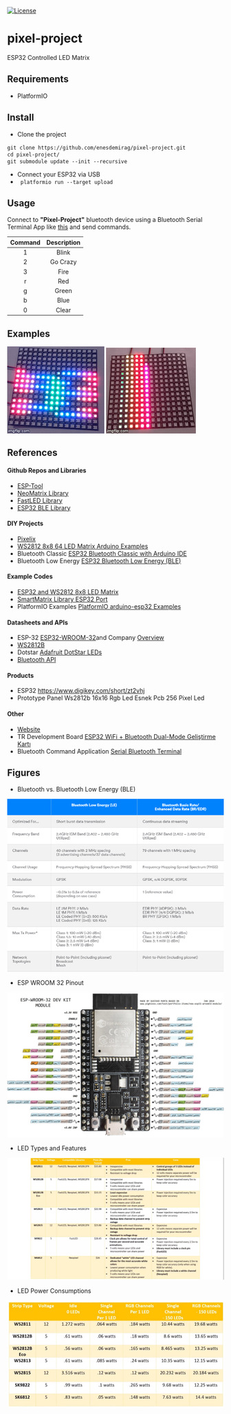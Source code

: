 [![License](http://img.shields.io/:license-mit-blue.svg?style=flat-square)](http://enesdemirag.mit-license.org)

# pixel-project
ESP32 Controlled LED Matrix

## Requirements

- PlatformIO

## Install

* Clone the project

```
git clone https://github.com/enesdemirag/pixel-project.git
cd pixel-project/
git submodule update --init --recursive
```

* Connect your ESP32 via USB
* ``` platformio run --target upload```

## Usage

Connect to **"Pixel-Project"** bluetooth device using a Bluetooth Serial Terminal App like [this](https://play.google.com/store/apps/details?id=de.kai_morich.serial_bluetooth_terminal&hl=en) and send commands.

|Command|Description|
|:----:|:----:|
|1|Blink|
|2|Go Crazy|
|3|Fire|
|r|Red|
|g|Green|
|b|Blue|
|0|Clear|

## Examples

<img src="work/1.gif">
<img src="work/2.gif">

## References

#### Github Repos and Libraries
- [ESP-Tool](​https://github.com/espressif/esptool)
- [NeoMatrix Library](​https://github.com/adafruit/Adafruit_NeoMatrix)
- [FastLED Library](https://github.com/FastLED/FastLED)
- [ESP32 BLE Library](https://github.com/nkolban/ESP32_BLE_Arduino)

#### DIY Projects
- [Pixelix](https://github.com/BlueAndi/esp-rgb-led-matrix)
- [WS2812 8x8 64 LED Matrix Arduino Examples](http://arduinolearning.com/code/ws2812-8x8-64-led-matrix-arduino-examples.php)
- Bluetooth Classic [​ESP32 Bluetooth Classic with Arduino IDE](https://randomnerdtutorials.com/esp32-bluetooth-classic-arduino-ide/)
- Bluetooth Low Energy [​ESP32 Bluetooth Low Energy (BLE)](https://randomnerdtutorials.com/esp32-bluetooth-low-energy-ble-arduino-ide/)

#### Example Codes
- [ESP32 and WS2812 8x8 LED Matrix](https://hackaday.io/project/25602-esp32-and-ws2812-8x8-led-matrix)
- [SmartMatrix Library ESP32 Port](https://hackaday.io/project/148066-smartmatrix-library-esp32-port)
- PlatformIO Examples [​PlatformIO arduino-esp32 Examples](https://docs.platformio.org/en/latest/platforms/espressif32.html?utm_source=github&utm_medium=arduino-esp32#examples)

#### Datasheets and APIs
- ESP-32 [​ESP32-WROOM-32​](https://www.espressif.com/sites/default/files/documentation/esp32-wroom-32_datasheet_en.pdf) and Company [​Overview](https://www.espressif.com/en/products/hardware/esp-wroom-32/overview)
- [​WS2812B](https://cdn-shop.adafruit.com/datasheets/WS2812B.pdf)
- Dotstar [​Adafruit DotStar LEDs](https://cdn-learn.adafruit.com/downloads/pdf/adafruit-dotstar-leds.pdf)
- [​Bluetooth API](https://docs.espressif.com/projects/esp-idf/en/latest/api-reference/bluetooth/)

#### Products
- ESP32 ​https://www.digikey.com/short/zt2vhj
- Prototype Panel ​Ws2812b 16x16 Rgb Led Esnek Pcb 256 Pixel Led

#### Other
- [Website](​http://esp32.net/)
- TR Development Board [​ESP32 WiFi + Bluetooth Dual-Mode Geliştirme Kartı](https://www.robotistan.com/esp32-esp-32s-wifi-bluetooth-dual-mode-gelistirme-karti)
- Bluetooth Command Application [​Serial Bluetooth Terminal](https://play.google.com/store/apps/details?id=de.kai_morich.serial_bluetooth_terminal&hl=en)

## Figures

* Bluetooth vs. Bluetooth Low Energy (BLE)

<img src="work/Bluetooth-vs-BLE.png">

* ESP WROOM 32 Pinout

<img src="work/esp-wroom-32-pinout.jpg">

* LED Types and Features
<img src="work/LED-types.png">

* LED Power Consumptions
<img src="work/LED-power-calculations.png">
